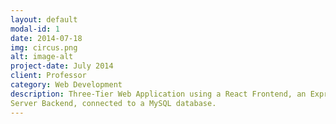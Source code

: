 ```yaml
---
layout: default
modal-id: 1
date: 2014-07-18
img: circus.png
alt: image-alt
project-date: July 2014
client: Professor
category: Web Development
description: Three-Tier Web Application using a React Frontend, an Express Web
Server Backend, connected to a MySQL database.
---
```

